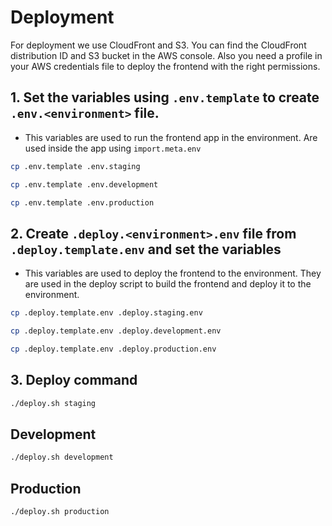 # Deployment

For deployment we use CloudFront and S3.
You can find the CloudFront distribution ID and S3 bucket in the AWS console.
Also you need a profile in your AWS credentials file to deploy the frontend with the right permissions.

## 1. Set the variables using `.env.template` to create `.env.<environment>` file.

- This variables are used to run the frontend app in the environment. Are used inside the app using `import.meta.env`

```bash
cp .env.template .env.staging
```

```bash
cp .env.template .env.development
```

```bash
cp .env.template .env.production
```

## 2. Create `.deploy.<environment>.env` file from `.deploy.template.env` and set the variables

- This variables are used to deploy the frontend to the environment. They are used in the deploy script to build the frontend and deploy it to the environment.

```bash
cp .deploy.template.env .deploy.staging.env
```

```bash
cp .deploy.template.env .deploy.development.env
```

```bash
cp .deploy.template.env .deploy.production.env
```

## 3. Deploy command

```bash
./deploy.sh staging
```

## Development

```bash
./deploy.sh development
```

## Production

```bash
./deploy.sh production
```

